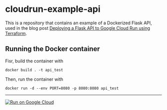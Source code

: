# cloudrun-example-api
 
This is a repository that contains an example of a Dockerized Flask API, used in the blog post [Deploying a Flask API to Google Cloud Run using Terraform]().

## Running the Docker container

Fisr, build the container with

```
docker build . -t api_test
```

Then, run the container with

```
docker run -d --env PORT=8080 -p 8080:8080 api_test
```

---

[![Run on Google Cloud]([https://deploy.cloud.run/button.svg)](https://deploy.cloud.run](https://deploy.cloud.run/?git_repo=https://github.com/fpgmaas/cloudrun-example-api.git))
